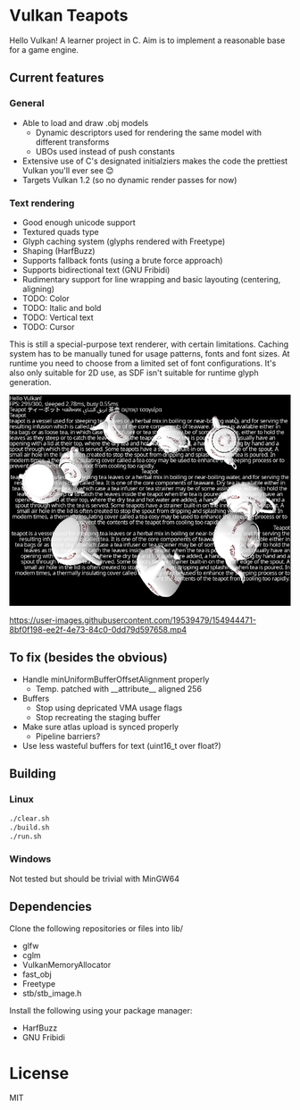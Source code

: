 # Vulkan Teapots

Hello Vulkan! A learner project in C. Aim is to implement a reasonable base for a game engine.

## Current features
### General
- Able to load and draw .obj models
	- Dynamic descriptors used for rendering the same model with different transforms
	- UBOs used instead of push constants
- Extensive use of C's designated initialziers makes the code the prettiest Vulkan you'll ever see 😊
- Targets Vulkan 1.2 (so no dynamic render passes for now)

### Text rendering 
- Good enough unicode support
- Textured quads type 
- Glyph caching system (glyphs rendered with Freetype)
- Shaping (HarfBuzz)
- Supports fallback fonts (using a brute force approach)
- Supports bidirectional text (GNU Fribidi)
- Rudimentary support for line wrapping and basic layouting (centering, aligning)
- TODO: Color
- TODO: Italic and bold
- TODO: Vertical text
- TODO: Cursor

This is still a special-purpose text renderer, with certain limitations.
Caching system has to be manually tuned for usage patterns, fonts and font 
sizes. At runtime you need to choose from a limited set of font configurations.
It's also only suitable for 2D use, as SDF isn't suitable for runtime glyph
generation.

![Text rendering](images/screenshot.png?raw=true)

https://user-images.githubusercontent.com/19539479/154944471-8bf0f198-ee2f-4e73-84c0-0dd79d597658.mp4

## To fix (besides the obvious)
- Handle minUniformBufferOffsetAlignment properly
	- Temp. patched with \_\_attribute\_\_ aligned 256
- Buffers
	- Stop using depricated VMA usage flags 
	- Stop recreating the staging buffer
- Make sure atlas upload is synced properly 
	- Pipeline barriers?
- Use less wasteful buffers for text (uint16_t over float?)

## Building
### Linux 
```
./clear.sh
./build.sh 
./run.sh
```

### Windows
Not tested but should be trivial with MinGW64

## Dependencies
Clone the following repositories or files into lib/
- glfw
- cglm
- VulkanMemoryAllocator
- fast_obj
- Freetype
- stb/stb_image.h

Install the following using your package manager:
- HarfBuzz
- GNU Fribidi

# License
MIT

